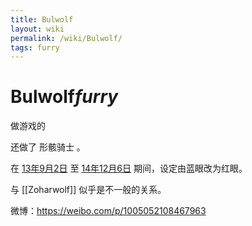 ```yaml
---
title: Bulwolf
layout: wiki
permalink: /wiki/Bulwolf/
tags: furry
---
```


# Bulwolf*furry*

做游戏的

还做了 形骸骑士 。

在 [13年9月2日](https://www.pixiv.net/artworks/38257118) 至 [14年12月6日](https://www.pixiv.net/artworks/47768234) 期间，设定由蓝眼改为红眼。

与 [[Zoharwolf]] 似乎是不一般的关系。

<!-- 90年8月25日破壳 -->

微博：https://weibo.com/p/1005052108467963

